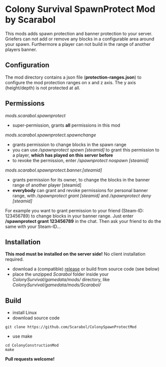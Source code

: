 # Colony Survival SpawnProtect Mod by Scarabol

This mods adds spawn protection and banner protection to your server. Griefers can not add or remove any blocks in a configurable area around your spawn. Furthermore a player can not build in the range of another players banner.

## Configuration

The mod directory contains a json file (**protection-ranges.json**) to configure the mod protection ranges on x and z axis. The y axis (height/depth) is not protected at all.

## Permissions

*mods.scarabol.spawnprotect*

* super-permission, grants **all** permissions in this mod

*mods.scarabol.spawnprotect.spawnchange*

* grants permission to change blocks in the spawn range
* you can use */spawnprotect spawn [steamid]* to grant this permission to a player, **which has played on this server before**
* to revoke the permission, enter */spawnprotect nospawn [steamid]*

*mods.scarabol.spawnprotect.banner.[steamid]*

* grants permission for its owner, to change the blocks in the banner range of another player [steamid]
* **everybody** can grant and revoke permissions for personal banner range, with */spawnprotect grant [steamid]* and */spawnprotect deny [steamid]*

For example you want to grant permission to your friend (Steam-ID: 123456789) to change blocks in your banner range. Just enter **/spawnprotect grant 123456789** in the chat. Then ask your friend to do the same with your Steam-ID...

## Installation

**This mod must be installed on the server side!** No client installation required.

* download a (compatible) [release](https://github.com/Scarabol/ColonySpawnProtectMod/releases) or build from source code (see below)
* place the unzipped *Scarabol* folder inside your *ColonySurvival/gamedata/mods/* directory, like *ColonySurvival/gamedata/mods/Scarabol/*

## Build

* install Linux
* download source code
```Shell
git clone https://github.com/Scarabol/ColonySpawnProtectMod
```
* use make
```Shell
cd ColonyConstructionMod
make
```

**Pull requests welcome!**

